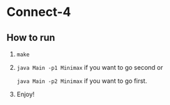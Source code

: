 # Connect-4

## How to run

1. `make`
2. `java Main -p1 Minimax` if you want to go second or

    `java Main -p2 Minimax` if you want to go first.
3. Enjoy!
